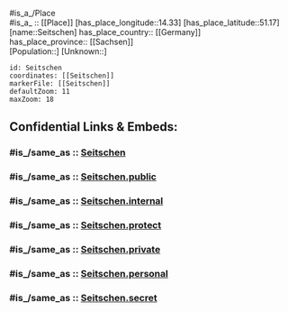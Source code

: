 ﻿---
confidential: public
isDeleted: false
location:
- 51.17
- 14.33
mapmarker: city
mapzoom:
- 7
- 12
SpocWebEntityId: 34186
tags:
- geo/City
type: City
---

#is_a_/Place  
#is_a_ :: [[Place]] 
[has_place_longitude::14.33] 
[has_place_latitude::51.17] 
[name::Seitschen] 
has_place_country:: [[Germany]]  
has_place_province:: [[Sachsen]]  
[Population::] 
[Unknown::] 


```leaflet
id: Seitschen
coordinates: [[Seitschen]] 
markerFile: [[Seitschen]] 
defaultZoom: 11 
maxZoom: 18
```


## Confidential Links & Embeds: 

### #is_/same_as :: [Seitschen](/_Standards/Earth/Continent/Europe/Europe~Central/Germany/Germany~East/Sachsen/counties~Sachsen/Bautzen/cities~Bautzen/Göda/City/Seitschen.md) 

### #is_/same_as :: [Seitschen.public](/_public/Earth/Continent/Europe/Europe~Central/Germany/Germany~East/Sachsen/counties~Sachsen/Bautzen/cities~Bautzen/Göda/City/Seitschen.public.md) 

### #is_/same_as :: [Seitschen.internal](/_internal/Earth/Continent/Europe/Europe~Central/Germany/Germany~East/Sachsen/counties~Sachsen/Bautzen/cities~Bautzen/Göda/City/Seitschen.internal.md) 

### #is_/same_as :: [Seitschen.protect](/_protect/Earth/Continent/Europe/Europe~Central/Germany/Germany~East/Sachsen/counties~Sachsen/Bautzen/cities~Bautzen/Göda/City/Seitschen.protect.md) 

### #is_/same_as :: [Seitschen.private](/_private/Earth/Continent/Europe/Europe~Central/Germany/Germany~East/Sachsen/counties~Sachsen/Bautzen/cities~Bautzen/Göda/City/Seitschen.private.md) 

### #is_/same_as :: [Seitschen.personal](/_personal/Earth/Continent/Europe/Europe~Central/Germany/Germany~East/Sachsen/counties~Sachsen/Bautzen/cities~Bautzen/Göda/City/Seitschen.personal.md) 

### #is_/same_as :: [Seitschen.secret](/_secret/Earth/Continent/Europe/Europe~Central/Germany/Germany~East/Sachsen/counties~Sachsen/Bautzen/cities~Bautzen/Göda/City/Seitschen.secret.md)

